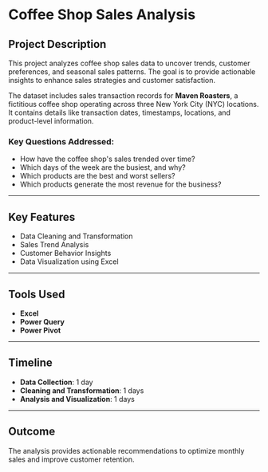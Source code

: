 # Coffee Shop Sales Analysis

## Project Description
This project analyzes coffee shop sales data to uncover trends, customer preferences, and seasonal sales patterns. The goal is to provide actionable insights to enhance sales strategies and customer satisfaction.  

The dataset includes sales transaction records for **Maven Roasters**, a fictitious coffee shop operating across three  New York City (NYC) locations. It contains details like transaction dates, timestamps, locations, and product-level information.

### Key Questions Addressed:
- How have the coffee shop's sales trended over time?
- Which days of the week are the busiest, and why?
- Which products are the best and worst sellers?
- Which products generate the most revenue for the business?

---

## Key Features
- Data Cleaning and Transformation
- Sales Trend Analysis
- Customer Behavior Insights
- Data Visualization using Excel

---

## Tools Used
- **Excel**
- **Power Query**
- **Power Pivot**

---

## Timeline
- **Data Collection**: 1 day  
- **Cleaning and Transformation**: 1 days  
- **Analysis and Visualization**: 1 days  

---

## Outcome
The analysis provides actionable recommendations to optimize monthly sales and improve customer retention.  
